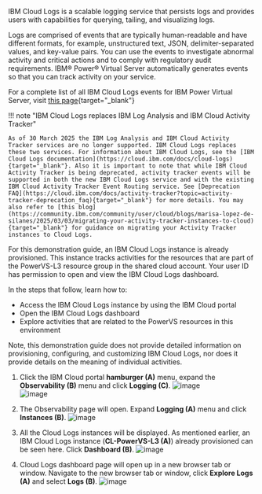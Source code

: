 IBM Cloud Logs is a scalable logging service that persists logs and provides users with capabilities for querying, tailing, and visualizing logs.

Logs are comprised of events that are typically human-readable and have different formats, for example, unstructured text, JSON, delimiter-separated values, and key-value pairs. You can use the events to investigate abnormal activity and critical actions and to comply with regulatory audit requirements. IBM® Power® Virtual Server automatically generates events so that you can track activity on your service.

For a complete list of all IBM Cloud Logs events for IBM Power Virtual Server, visit [this page](https://cloud.ibm.com/docs/power-iaas?topic=power-iaas-at-events){target="_blank"}

!!! note "IBM Cloud Logs replaces IBM Log Analysis and IBM Cloud Activity Tracker"

    As of 30 March 2025 the IBM Log Analysis and IBM Cloud Activity Tracker services are no longer supported. IBM Cloud Logs replaces these two services. For information about IBM Cloud Logs, see the [IBM Cloud Logs documentation](https://cloud.ibm.com/docs/cloud-logs){target="_blank"}. Also it is important to note that while IBM Cloud Activity Tracker is being deprecated, activity tracker events will be supported in both the new IBM Cloud Logs service and with the existing IBM Cloud Activity Tracker Event Routing service. See [Deprecation FAQ](https://cloud.ibm.com/docs/activity-tracker?topic=activity-tracker-deprecation_faq){target="_blank"} for more details. You may also refer to [this blog](https://community.ibm.com/community/user/cloud/blogs/marisa-lopez-de-silanes/2025/03/03/migrating-your-activity-tracker-instances-to-cloud){target="_blank"} for guidance on migrating your Activity Tracker instances to Cloud Logs.

For this demonstration guide, an IBM Cloud Logs instance is already provisioned. This instance tracks activities for the resources that are part of the PowerVS-L3 resource group in the shared cloud account. Your user ID has permission to open and view the IBM Cloud Logs dashboard.

In the steps that follow, learn how to:

- Access the IBM Cloud Logs instance by using the IBM Cloud portal
- Open the IBM Cloud Logs dashboard
- Explore activities that are related to the PowerVS resources in this environment

Note, this demonstration guide does not provide detailed information on provisioning, configuring, and customizing IBM Cloud Logs, nor does it provide details on the meaning of individual activities.

1. Click the IBM Cloud portal **hamburger (A)** menu, expand the **Observability (B)** menu and click **Logging (C)**.
   ![image](https://github.com/user-attachments/assets/0f610b4e-bd70-45c2-acbf-e94818835d76)   
   ![image](https://github.com/user-attachments/assets/5e8477dc-44be-4b04-876c-d740f2d2e99b)

2. The Observability page will open. Expand **Logging (A)** menu and click **Instances (B)**.
   ![image](https://github.com/user-attachments/assets/8f9d0c9b-3d3c-4cc6-bab6-218dad533d52)

3. All the Cloud Logs instances will be displayed. As mentioned earlier, an IBM Cloud Logs instance (**CL-PowerVS-L3 (A)**) already provisioned can be seen here. Click **Dashboard (B)**.
   ![image](https://github.com/user-attachments/assets/0c7664b5-ccd7-4b81-ac29-74463d52c76b)

4. Cloud Logs dashboard page will open up in a new browser tab or window. Navigate to the new browser tab or window, click **Explore Logs (A)** and select **Logs (B)**.
   ![image](https://github.com/user-attachments/assets/b93227a2-2c69-454e-ac6f-e24851ba3b5e)
